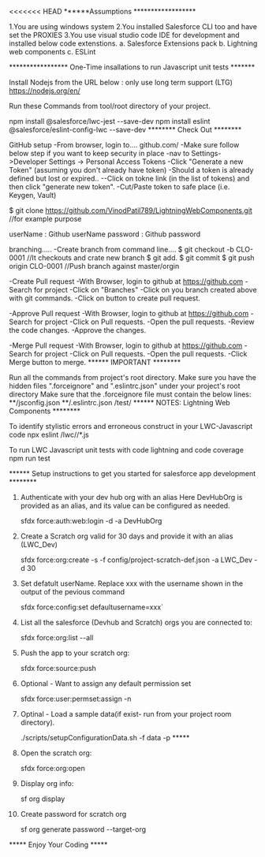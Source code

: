 <<<<<<< HEAD ******Assumptions ******************

1.You are using windows system 2.You installed Salesforce CLI too and have set the PROXIES 3.You use visual studio code IDE for development and installed below code extenstions. a. Salesforce Extensions pack b. Lightning web components c. ESLint

***************** One-Time insallations to run Javascript unit tests *******

Install Nodejs from the URL below : only use long term support (LTG) https://nodejs.org/en/

Run these Commands from tool/root directory of your project.

 npm install @salesforce/lwc-jest --save-dev
 npm install eslint @salesforce/eslint-config-lwc --save-dev
******** Check Out ********

GitHub setup -From browser, login to.... github.com/ -Make sure follow below step if you want to keep security in place -nav to Settings->Developer Settings -> Personal Access Tokens -Click "Generate a new Token" (assuming you don't already have token) -Should a token is already defined but lost or expired.. --Click on tokne link (in the list of tokens) and then click "generate new token". -Cut/Paste token to safe place (i.e. Keygen, Vault)

$ git clone https://github.com/VinodPatil789/LightningWebComponents.git    //for example purpose

userName : Github userName
password : Github password 


branching.....
-Create branch from command line....
$ git checkout -b CLO-0001  //It checkouts and crate new branch
$ git add.
$ git commit
$ git push origin CLO-0001 //Push branch against master/orgin

-Create Pull request
    -With Browser, login to github at https://github.com
    -Search for project
    -Click on "Branches"
    -Click on you branch created above with git commands.
    -Click on button to create pull request.

-Approve Pull request
    -With Browser, login to github at https://github.com
    -Search for project
    -Click on Pull requests.
    -Open the pull requests.
    -Review the code changes.
    -Approve the changes.
    
-Merge Pull request
    -With Browser, login to github at https://github.com
    -Search for project
    -Click on Pull requests.
    -Open the pull requests.
    -Click Merge button to merge.
****** IMPORTANT ********

Run all the commands from project's root directory.
Make sure you have the hidden files ".forceignore" and ".eslintrc.json" under your project's root directory
Make sure that the .forceignore file must contain the below lines: **/jsconfig.json **/.eslintrc.json /test/
****** NOTES: Lightning Web Components ********

To identify stylistic errors and erroneous construct in your LWC-Javascript code npx eslint /lwc//*.js

To run LWC Javascript unit tests with code lightning and code coverage npm run test

****** Setup instructions to get you started for salesforce app development ********

1. Authenticate with your dev hub org with an alias Here DevHubOrg is provided as an alias, and its value can be configured as needed.

    sfdx force:auth:web:login -d -a DevHubOrg 

2. Create a Scratch org valid for 30 days and provide it with an alias (LWC_Dev)

    sfdx force:org:create -s -f config/project-scratch-def.json -a LWC_Dev -d 30

3. Set defatult userName. Replace xxx with the username shown in the output of the pevious command

    sfdx force:config:set defaultusername=xxx`

4. List all the salesforce (Devhub and Scratch) orgs you are connected to:

    sfdx force:org:list --all

5. Push the app to your scratch org:

    sfdx force:source:push

6. Optional - Want to assign any default permission set

    sfdx force:user:permset:assign -n <permissionSet Name>

7. Optinal - Load a sample data(if exist- run from your project room directory).

    ./scripts/setupConfigurationData.sh -f data -p *****

8. Open the scratch org:

    sfdx force:org:open

9. Display org info:

    sf org display

10. Create password for scratch org

    sf org generate password --target-org <username-or-alias>

***** Enjoy Your Coding *****